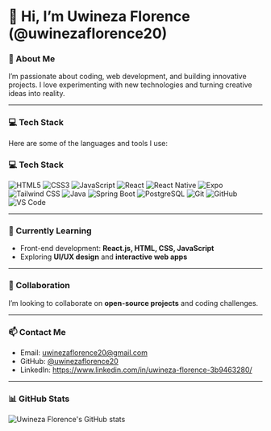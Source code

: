 # 👋 Hi, I’m Uwineza Florence (@uwinezaflorence20)

### 🌱 About Me
I’m passionate about coding, web development, and building innovative projects. I love experimenting with new technologies and turning creative ideas into reality.  

---

### 💻 Tech Stack
Here are some of the languages and tools I use:

### 💻 Tech Stack

![HTML5](https://img.shields.io/badge/HTML5-E34F26?style=for-the-badge&logo=html5&logoColor=white)
![CSS3](https://img.shields.io/badge/CSS3-1572B6?style=for-the-badge&logo=css3&logoColor=white)
![JavaScript](https://img.shields.io/badge/JavaScript-F7DF1E?style=for-the-badge&logo=javascript&logoColor=black)
![React](https://img.shields.io/badge/React-61DAFB?style=for-the-badge&logo=react&logoColor=black)
![React Native](https://img.shields.io/badge/React%20Native-61DAFB?style=for-the-badge&logo=react&logoColor=white)
![Expo](https://img.shields.io/badge/Expo-000020?style=for-the-badge&logo=expo&logoColor=white)
![Tailwind CSS](https://img.shields.io/badge/Tailwind_CSS-38B2AC?style=for-the-badge&logo=tailwind-css&logoColor=white)
![Java](https://img.shields.io/badge/Java-007396?style=for-the-badge&logo=java&logoColor=white)
![Spring Boot](https://img.shields.io/badge/Spring_Boot-6DB33F?style=for-the-badge&logo=spring&logoColor=white)
![PostgreSQL](https://img.shields.io/badge/PostgreSQL-336791?style=for-the-badge&logo=postgresql&logoColor=white)
![Git](https://img.shields.io/badge/Git-F05032?style=for-the-badge&logo=git&logoColor=white)
![GitHub](https://img.shields.io/badge/GitHub-181717?style=for-the-badge&logo=github&logoColor=white)
![VS Code](https://img.shields.io/badge/VS%20Code-007ACC?style=for-the-badge&logo=visual-studio-code&logoColor=white)

---

### 🌱 Currently Learning
- Front-end development: **React.js, HTML, CSS, JavaScript**  
- Exploring **UI/UX design** and **interactive web apps**

---

### 💞️ Collaboration
I’m looking to collaborate on **open-source projects** and coding challenges.  

---

### 📫 Contact Me
- Email: [uwinezaflorence20@gmail.com](mailto:uwinezaflorence20@gmail.com)  
- GitHub: [@uwinezaflorence20](https://github.com/uwinezaflorence20)  
- LinkedIn: https://www.linkedin.com/in/uwineza-florence-3b9463280/

---

### 📊 GitHub Stats
![Uwineza Florence's GitHub stats](https://github-readme-stats.vercel.app/api?username=uwinezaflorence20&show_icons=true&theme=radical)
